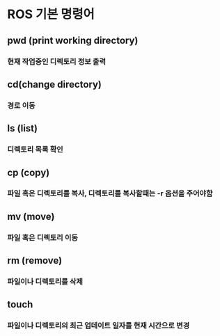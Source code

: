 # ROS 기본 명령어
## pwd (print working directory)
### 현재 작업중인 디렉토리 정보 출력
## cd(change directory)
### 경로 이동
## ls (list)
### 디렉토리 목록 확인
## cp (copy)
### 파일 혹은 디렉토리를 복사, 디렉토리를 복사할때는 -r 옵션을 주어야함
## mv (move)
### 파일 혹은 디렉토리 이동
## rm (remove)
### 파일이나 디렉토리를 삭제
## touch
### 파일이나 디렉토리의 최근 업데이트 일자를 현재 시간으로 변경
